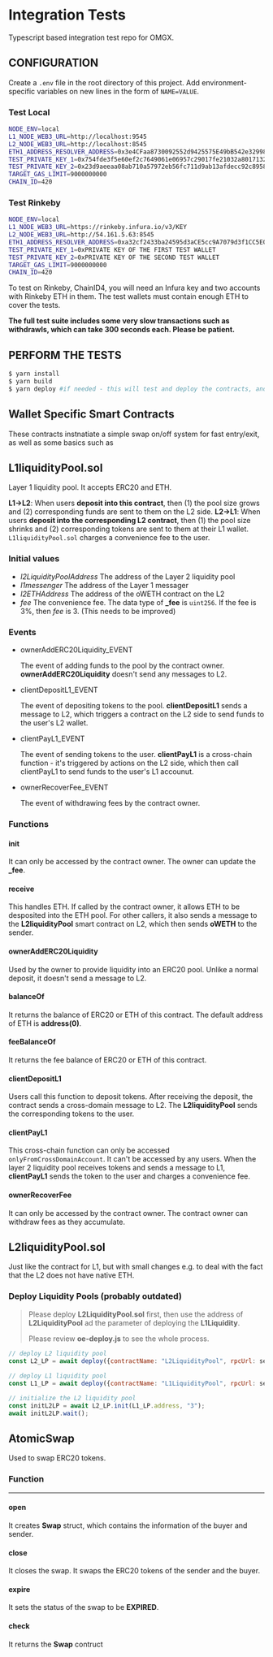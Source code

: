 # Integration Tests

Typescript based integration test repo for OMGX.

## CONFIGURATION

Create a `.env` file in the root directory of this project. Add environment-specific variables on new lines in the form of `NAME=VALUE`.

### Test Local

```bash
NODE_ENV=local
L1_NODE_WEB3_URL=http://localhost:9545
L2_NODE_WEB3_URL=http://localhost:8545
ETH1_ADDRESS_RESOLVER_ADDRESS=0x3e4CFaa8730092552d9425575E49bB542e329981
TEST_PRIVATE_KEY_1=0x754fde3f5e60ef2c7649061e06957c29017fe21032a8017132c0078e37f6193a
TEST_PRIVATE_KEY_2=0x23d9aeeaa08ab710a57972eb56fc711d9ab13afdecc92c89586e0150bfa380a6
TARGET_GAS_LIMIT=9000000000
CHAIN_ID=420
```

### Test Rinkeby

```bash
NODE_ENV=local
L1_NODE_WEB3_URL=https://rinkeby.infura.io/v3/KEY
L2_NODE_WEB3_URL=http://54.161.5.63:8545
ETH1_ADDRESS_RESOLVER_ADDRESS=0xa32cf2433ba24595d3aCE5cc9A7079d3f1CC5E0c
TEST_PRIVATE_KEY_1=0xPRIVATE KEY OF THE FIRST TEST WALLET
TEST_PRIVATE_KEY_2=0xPRIVATE KEY OF THE SECOND TEST WALLET
TARGET_GAS_LIMIT=9000000000
CHAIN_ID=420
```

To test on Rinkeby, ChainID4, you will need an Infura key and two accounts with Rinkeby ETH in them. The test wallets must contain enough ETH to cover the tests. 

**The full test suite includes some very slow transactions such as withdrawls, which can take 300 seconds each. Please be patient.**

## PERFORM THE TESTS

```bash
$ yarn install
$ yarn build
$ yarn deploy #if needed - this will test and deploy the contracts, and write their addresses to /deployments/addresses.json
```

## Wallet Specific Smart Contracts

These contracts instnatiate a simple swap on/off system for fast entry/exit, as well as some basics such as 

## L1liquidityPool.sol

Layer 1 liquidity pool. It accepts ERC20 and ETH. 

**L1->L2**: When users **deposit into this contract**, then (1) the pool size grows and (2) corresponding funds are sent to them on the L2 side.
**L2->L1**: When users **deposit into the corresponding L2 contract**, then (1) the pool size shrinks and (2) corresponding tokens are sent to them at their L1 wallet. `L1liquidityPool.sol` charges a convenience fee to the user.

### Initial values

* _l2LiquidityPoolAddress_ The address of the Layer 2 liquidity pool 
* _l1messenger_ The address of the Layer 1 messager  
* _l2ETHAddress_ The address of the oWETH contract on the L2 
* _fee_ The convenience fee. The data type of **_fee** is `uint256`. If the fee is 3%, then _fee_ is 3. (This needs to be improved)

### Events

* ownerAddERC20Liquidity_EVENT 

  The event of adding funds to the pool by the contract owner. **ownerAddERC20Liquidity** doesn't send any messages to L2. 

* clientDepositL1_EVENT

  The event of depositing tokens to the pool. **clientDepositL1** sends a message to L2, which triggers a contract on the L2 side to send funds to the user's L2 wallet.

* clientPayL1_EVENT

  The event of sending tokens to the user. **clientPayL1** is a cross-chain function - it's triggered by actions on the L2 side, which then call clientPayL1 to send funds to the user's L1 accounut.

* ownerRecoverFee_EVENT

  The event of withdrawing fees by the contract owner.

### Functions

#### init

It can only be accessed by the contract owner. The owner can update the **_fee**.

#### receive

This handles ETH. If called by the contract owner, it allows ETH to be desposited into the ETH pool. For other callers, it also sends a message to the **L2liquidityPool** smart contract on L2, which then sends **oWETH** to the sender.

#### ownerAddERC20Liquidity

Used by the owner to provide liquidity into an ERC20 pool. Unlike a normal deposit, it doesn't send a message to L2.

#### balanceOf

It returns the balance of ERC20 or ETH of this contract. The default address of ETH is **address(0)**.

#### feeBalanceOf

It returns the fee balance of ERC20 or ETH of this contract.

#### clientDepositL1

Users call this function to deposit tokens. After receiving the deposit, the contract sends a cross-domain message to L2. The **L2liquidityPool** sends the corresponding tokens to the user.

#### clientPayL1

This cross-chain function can only be accessed `onlyFromCrossDomainAccount`. It can't be accessed by any users. When the layer 2 liquidity pool receives tokens and sends a message to L1,  **clientPayL1** sends the token to the user and charges a convenience fee.

#### ownerRecoverFee

It can only be accessed by the contract owner. The contract owner can withdraw fees as they accumulate.

## L2liquidityPool.sol

Just like the contract for L1, but with small changes e.g. to deal with the fact that the L2 does not have native ETH.

### Deploy Liquidity Pools (probably outdated)

> Please deploy **L2LiquidityPool.sol** first, then use the address of **L2LiquidityPool** ad the parameter of deploying the **L1Liquidity**.
>
> Please review **oe-deploy.js** to see the whole process.

```javascript
// deploy L2 liquidity pool
const L2_LP = await deploy({contractName: "L2LiquidityPool", rpcUrl: selectedNetwork.l2RpcUrl, ovm: true, _args: [l2MessengerAddress]});
  
// deploy L1 liquidity pool
const L1_LP = await deploy({contractName: "L1LiquidityPool", rpcUrl: selectedNetwork.l1RpcUrl, ovm: false, _args: [L2_LP.address, l1MessengerAddress, l2ETHAddress, 3]});

// initialize the L2 liquidity pool
const initL2LP = await L2_LP.init(L1_LP.address, "3");
await initL2LP.wait();
```

## AtomicSwap

Used to swap ERC20 tokens.

### Function

****

#### open

It creates **Swap** struct, which contains the information of the buyer and sender.

#### close

It closes the swap. It swaps the ERC20 tokens of the sender and the buyer.

#### expire

It sets the status of the swap to be **EXPIRED**.

#### check

It returns the **Swap** contruct



